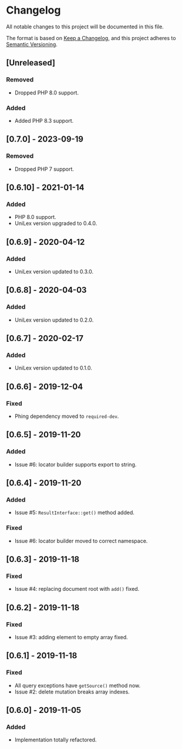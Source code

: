 # Changelog
All notable changes to this project will be documented in this file.

The format is based on [Keep a Changelog](https://keepachangelog.com/en/1.0.0/),
and this project adheres to [Semantic Versioning](https://semver.org/spec/v2.0.0.html).

## [Unreleased]
### Removed
- Dropped PHP 8.0 support.
### Added
- Added PHP 8.3 support.

## [0.7.0] - 2023-09-19
### Removed
- Dropped PHP 7 support.

## [0.6.10] - 2021-01-14
### Added
- PHP 8.0 support.
- UniLex version upgraded to 0.4.0.

## [0.6.9] - 2020-04-12
### Added
- UniLex version updated to 0.3.0.

## [0.6.8] - 2020-04-03
### Added
- UniLex version updated to 0.2.0.

## [0.6.7] - 2020-02-17
### Added
- UniLex version updated to 0.1.0.

## [0.6.6] - 2019-12-04
### Fixed
- Phing dependency moved to `required-dev`.

## [0.6.5] - 2019-11-20
### Added
- Issue #6: locator builder supports export to string.

## [0.6.4] - 2019-11-20
### Added
- Issue #5: `ResultInterface::get()` method added.
### Fixed
- Issue #6: locator builder moved to correct namespace.

## [0.6.3] - 2019-11-18
### Fixed
- Issue #4: replacing document root with `add()` fixed.

## [0.6.2] - 2019-11-18
### Fixed
- Issue #3: adding element to empty array fixed.

## [0.6.1] - 2019-11-18
### Fixed
- All query exceptions have `getSource()` method now.
- Issue #2: delete mutation breaks array indexes. 

## [0.6.0] - 2019-11-05
### Added
- Implementation totally refactored.
